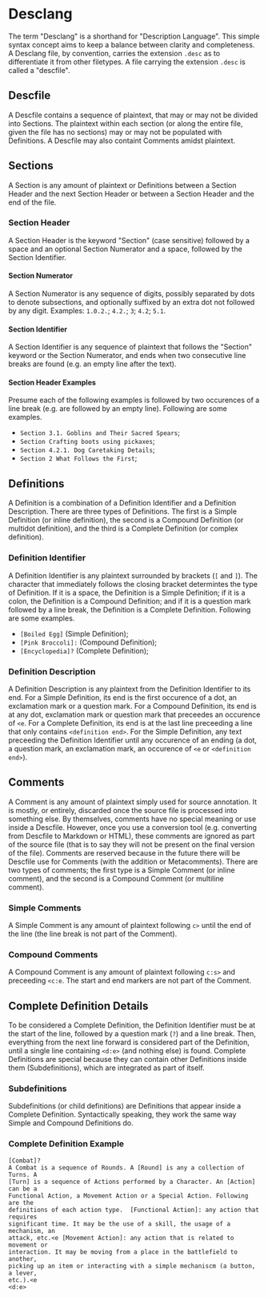 # Desclang

The term "Desclang" is a shorthand for "Description Language". This simple
syntax concept aims to keep a balance between clarity and completeness. A
Desclang file, by convention, carries the extension `.desc` as to differentiate
it from other filetypes. A file carrying the extension `.desc` is called a
"descfile".

## Descfile
A Descfile contains a sequence of plaintext, that may or may not be divided
into Sections. The plaintext within each section (or along the entire file,
given the file has no sections) may or may not be populated with Definitions. A
Descfile may also containt Comments amidst plaintext.

## Sections
A Section is any amount of plaintext or Definitions between a Section Header
and the next Section Header or between a Section Header and the end of the
file.

### Section Header
A Section Header is the keyword "Section" (case sensitive) followed by a
space and an optional Section Numerator and a space, followed by the Section
Identifier.

#### Section Numerator
A Section Numerator is any sequence of digits, possibly separated by dots to
denote subsections, and optionally suffixed by an extra dot not followed by any
digit. Examples: `1.0.2.`; `4.2.`; `3`; `4.2`; `5.1`.

#### Section Identifier
A Section Identifier is any sequence of plaintext that follows the "Section"
keyword or the Section Numerator, and ends when two consecutive line breaks are
found (e.g. an empty line after the text).

#### Section Header Examples
Presume each of the following examples is followed by two occurences of a line
break (e.g. are followed by an empty line). Following are some examples.

- `Section 3.1. Goblins and Their Sacred Spears`;
- `Section Crafting boots using pickaxes`;
- `Section 4.2.1. Dog Caretaking Details`;
- `Section 2 What Follows the First`;

## Definitions
A Definition is a combination of a Definition Identifier and a Definition
Description. There are three types of Definitions. The first is a Simple
Definition (or inline definition), the second is a Compound Definition (or
multidot definition), and the third is a Complete Definition (or complex
definition).

### Definition Identifier
A Definition Identifier is any plaintext surrounded by brackets (`[` and `]`).
The character that immediately follows the closing bracket determintes the type
of Definition. If it is a space, the Definition is a Simple Definition; if it
is a colon, the Definition is a Compound Definition; and if it is a question
mark followed by a line break, the Definition is a Complete Definition.
Following are some examples.

- `[Boiled Egg]` (Simple Definition);
- `[Pink Broccoli]:` (Compound Definition);
- `[Encyclopedia]?` (Complete Definition);

### Definition Description
A Definition Description is any plaintext from the Definition Identifier to its
end. For a Simple Definition, its end is the first occurence of a dot, an
exclamation mark or a question mark. For a Compound Definition, its end is at
any dot, exclamation mark or question mark that preceedes an occurence of `<e`.
For a Complete Definition, its end is at the last line preceeding a line that
only contains `<definition end>`. For the Simple Definition, any text
preceeding the Definition Identifier until any occurence of an ending (a dot, a
question mark, an exclamation mark, an occurence of `<e` or `<definition
end>`).

## Comments
A Comment is any amount of plaintext simply used for source annotation. It is
mostly, or entirely, discarded once the source file is processed into something
else. By themselves, comments have no special meaning or use inside a Descfile.
However, once you use a conversion tool (e.g. converting from Descfile to
Markdown or HTML), these comments are ignored as part of the source file (that
is to say they will not be present on the final version of the file). Comments
are reserved because in the future there will be Descfile use for Comments
(with the addition or Metacomments). There are two types of comments; the first
type is a Simple Comment (or inline comment), and the second is a Compound
Comment (or multiline comment).

### Simple Comments
A Simple Comment is any amount of plaintext following `c>` until the end of the
line (the line break is not part of the Comment).

### Compound Comments
A Compound Comment is any amount of plaintext following `c:s>` and preceeding
`<c:e`. The start and end markers are not part of the Comment.

## Complete Definition Details
To be considered a Complete Definition, the Definition Identifier must be at
the start of the line, followed by a question mark (`?`) and a line break.
Then, everything from the next line forward is considered part of the
Definition, until a single line containing `<d:e>` (and nothing else) is found.
Complete Definitions are special because they can contain other Definitions
inside them (Subdefinitions), which are integrated as part of itself.

### Subdefinitions
Subdefinitions (or child definitions) are Definitions that appear inside a
Complete Definition. Syntactically speaking, they work the same way Simple and
Compound Definitions do.

### Complete Definition Example

```Desclang
[Combat]?
A Combat is a sequence of Rounds. A [Round] is any a collection of Turns. A
[Turn] is a sequence of Actions performed by a Character. An [Action] can be a
Functional Action, a Movement Action or a Special Action. Following are the
definitions of each action type.  [Functional Action]: any action that requires
significant time. It may be the use of a skill, the usage of a mechanism, an
attack, etc.<e [Movement Action]: any action that is related to movement or
interaction. It may be moving from a place in the battlefield to another,
picking up an item or interacting with a simple mechaniscm (a button, a lever,
etc.).<e
<d:e>
```

